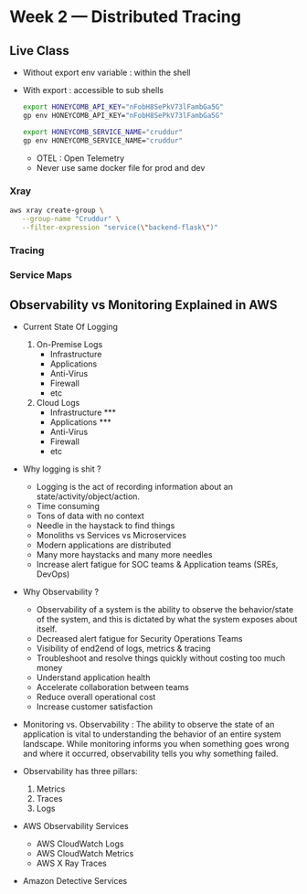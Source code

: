 # Week 2 — Distributed Tracing

## Live Class

- Without export env variable : within the shell
- With export : accessible to sub shells

  ```bash
  export HONEYCOMB_API_KEY="nFobH8SePkV73lFambGa5G"
  gp env HONEYCOMB_API_KEY="nFobH8SePkV73lFambGa5G"

  export HONEYCOMB_SERVICE_NAME="cruddur"
  gp env HONEYCOMB_SERVICE_NAME="cruddur"

  ```

  - OTEL : Open Telemetry
  - Never use same docker file for prod and dev

### Xray

```bash
aws xray create-group \
   --group-name "Cruddur" \
   --filter-expression "service(\"backend-flask\")"
```

### Tracing

### Service Maps

## Observability vs Monitoring Explained in AWS

- Current State Of Logging

  1. On-Premise Logs
     - Infrastructure
     - Applications
     - Anti-Virus
     - Firewall
     - etc
  2. Cloud Logs
     - Infrastructure \*\*\*
     - Applications \*\*\*
     - Anti-Virus
     - Firewall
     - etc

- Why logging is shit ?

  - Logging is the act of recording information about an state/activity/object/action.
  - Time consuming
  - Tons of data with no context
  - Needle in the haystack to find things
  - Monoliths vs Services vs Microservices
  - Modern applications are distributed
  - Many more haystacks and many more needles
  - Increase alert fatigue for SOC teams & Application teams (SREs, DevOps)

- Why Observability ?

  - Observability of a system is the ability to observe the behavior/state of the system, and this is dictated by what the system exposes about itself.
  - Decreased alert fatigue for Security Operations Teams
  - Visibility of end2end of logs, metrics & tracing
  - Troubleshoot and resolve things quickly without costing too much money
  - Understand application health
  - Accelerate collaboration between teams
  - Reduce overall operational cost
  - Increase customer satisfaction

- Monitoring vs. Observability : The ability to observe the state of an application is vital to understanding the behavior of an entire system landscape. While monitoring informs you when something goes wrong and where it occurred, observability tells you why something failed.

- Observability has three pillars:

  1. Metrics
  2. Traces
  3. Logs

- AWS Observability Services
  - AWS CloudWatch Logs
  - AWS CloudWatch Metrics
  - AWS X Ray Traces
- Amazon Detective Services
